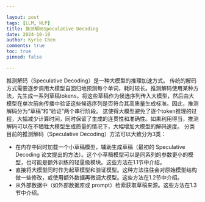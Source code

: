 ```yaml
---

layout: post
tags: [LLM, NLP]
title: 推测解码Speculative Decoding
date: 2024-10-10
author: Kyrie Chen
comments: true
toc: true
pinned: false

---
```


推测解码（Speculative Decoding）是一种大模型的推理加速方式。
传统的解码方式需要逐步调用大模型自回归地预测每个单词，耗时较长。推测解码使用某种方法，先生成一系列草稿tokens，将这些草稿作为候选序列传入大模型，然后由大模型在单次前向传播中验证这些候选序列是否符合其高质量生成标准。因此，推测解码分为“草稿”和“验证”两个串行阶段。
这使得大模型避免了逐个token推理的过程，大幅减少计算时间，同时保留了生成的连贯性和准确性。如果利用得当，推测解码可以在不牺牲大模型生成质量的情况下，大幅增加大模型的解码速度。
分类
目前的推测解码（Speculative Decoding）方法可以大致分为3类：
- 在内存中同时加载一个小草稿模型，辅助生成草稿（最初的 Speculative Decoding 论文提出的方法）。这个小草稿模型可以是同系列的参数更小的模型，也可能是额外训练的轻量级模块。这些方法在1.1节中介绍。
- 直接将大模型同时作为起草模型和验证模型。这种方法往往会对原始模型结构做一些修改，或使用额外数据再微调大模型。这些方法在1.2节中介绍。
- 从外部数据中（如外部数据库或 prompt）检索获取草稿来源。这些方法在1.3节中介绍。
